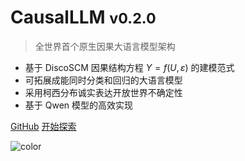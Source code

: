 # CausalLLM <small>v0.2.0</small>

> 全世界首个原生因果大语言模型架构

- 基于 DiscoSCM 因果结构方程 $Y=f(U,ε)$ 的建模范式  
- 可拓展成能同时分类和回归的大语言模型
- 采用柯西分布诚实表达开放世界不确定性
- 基于 Qwen 模型的高效实现

[GitHub](https://github.com/1587causalai/CausalQwen)
[开始探索](core_mathematical_framework.md)

<!-- 背景图片 -->

![color](#f0f0f0)


